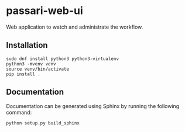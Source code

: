 passari-web-ui
=====================

Web application to watch and administrate the workflow.

Installation
------------

```
sudo dnf install python3 python3-virtualenv
python3 -mvenv venv
source venv/bin/activate
pip install .
```

Documentation
-------------

Documentation can be generated using Sphinx by running the following command:

```
python setup.py build_sphinx
```
